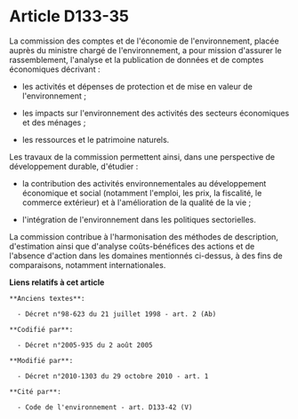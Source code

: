# Article D133-35

La commission des comptes et de l'économie de l'environnement, placée auprès du ministre chargé de l'environnement, a pour
mission d'assurer le rassemblement, l'analyse et la publication de données et de comptes économiques décrivant : 

- les activités et dépenses de protection et de mise en valeur de l'environnement ; 

- les impacts sur l'environnement des activités des secteurs économiques et des ménages ; 

- les ressources et le patrimoine naturels. 

Les travaux de la commission permettent ainsi, dans une perspective de développement durable, d'étudier : 

- la contribution des activités environnementales au développement économique et social (notamment l'emploi, les prix, la
fiscalité, le commerce extérieur) et à l'amélioration de la qualité de la vie ; 

- l'intégration de l'environnement dans les politiques sectorielles. 

La commission contribue à l'harmonisation des méthodes de description, d'estimation ainsi que d'analyse coûts-bénéfices des
actions et de l'absence d'action dans les domaines mentionnés ci-dessus, à des fins de comparaisons, notamment
internationales.

**Liens relatifs à cet article**

	**Anciens textes**:

	  - Décret n°98-623 du 21 juillet 1998 - art. 2 (Ab)

	**Codifié par**:

	  - Décret n°2005-935 du 2 août 2005

	**Modifié par**:

	  - Décret n°2010-1303 du 29 octobre 2010 - art. 1

	**Cité par**:

	  - Code de l'environnement - art. D133-42 (V)
